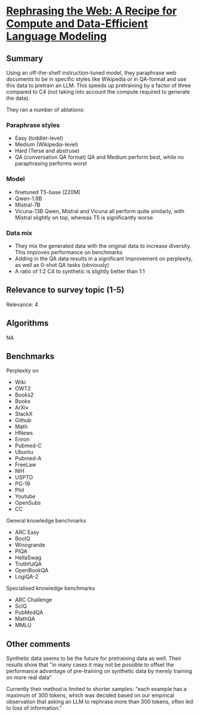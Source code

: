 # [Rephrasing the Web: A Recipe for Compute and Data-Efficient Language Modeling](https://arxiv.org/abs/2401.16380)

## Summary

Using an off-the-shelf instruction-tuned model, they paraphrase web documents to be in specific styles like Wikipedia or in QA-format and use this data to pretrain an LLM. This speeds up pretraining by a factor of three compared to C4 (not taking into account the compute required to generate the data).

They ran a number of ablations:
### Paraphrase styles
- Easy (toddler-level)
- Medium (Wikipedia-level)
- Hard (Terse and abstruse)
- QA (conversation QA format)
QA and Medium perform best, while no paraphrasing performs worst

### Model
- finetuned T5-base (220M)
- Qwen-1.8B
- Mistral-7B
- Vicuna-13B
Qwen, Mistral and Vicuna all perform quite similarly, with Mistral slightly on top, whereas T5 is significantly worse

### Data mix
- They mix the generated data with the original data to increase diversity. This improves performance on benchmarks
- Adding in the QA data results in a significant improvement on perplexity, as well as 0-shot QA tasks (obviously)
- A ratio of 1:2 C4 to synthetic is slightly better than 1:1

## Relevance to survey topic (1-5)

Relevance: 4

## Algorithms

NA

## Benchmarks
Perplexity on
- Wiki
- OWT2
- Books2
- Books
- ArXiv
- StackX
- Github
- Math
- HNews
- Enron
- Pubmed-C
- Ubuntu
- Pubmed-A
- FreeLaw
- NIH
- USPTO
- PG-19
- Phil
- Youtube
- OpenSubs
- CC

General knowledge benchmarks
- ARC Easy
- BoolQ
- Winogrande
- PIQA
- HellaSwag
- TruthfulQA
- OpenBookQA
- LogiQA-2

Specialised knowledge benchmarks
- ARC Challenge
- SciQ
- PubMedQA
- MathQA
- MMLU


## Other comments

Synthetic data seems to be the future for pretraining data as well. Their results show that "in many cases it may not be possible to offset the performance advantage of pre-training on synthetic data by merely training on more real data"

Currently their method is limited to shorter samples: "each example has a maximum of 300 tokens, which was decided based on our empirical observation that asking an LLM to rephrase more than 300 tokens, often led to loss of information."
